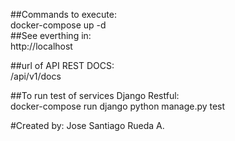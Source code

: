 
##Commands to execute:   
docker-compose up -d   
##See everthing in:   
http://localhost

##url of API REST DOCS:   
/api/v1/docs    
    
##To run test of services Django Restful:   
docker-compose run django python manage.py test    
    
#Created by: Jose Santiago Rueda A.    